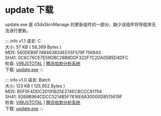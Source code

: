 # update 下载

update.exe 是 d3dxSkinManage 的更新组件的一部分，缺少该组件将导程序无法进行更新。


::: info v1.1
语言: C <br/>
大小: 57 KB ( 58,369 Bytes )<br/>
MD5: 560DEB9F74B463B34EE55F578F756840<br/>
SHA1: 0C6C76CE7E59DBC28B8DDF322F7C2DA05B5D4DFC<br/>
检查:
[VIRUSTOTAL](https://www.virustotal.com/gui/file/1857e0dddc3ecd62884634ff4ecf9b7b0d583d0e1b38f3790f4f5132c0a65928) |
[腾讯哈勃分析系统](https://habo.qq.com/file/showdetail?md5=560deb9f74b463b34ee55f578f756840)<br/>
下载: [update.exe](https://numlinka.oss-cn-shanghai.aliyuncs.com/d3dxSkinManage/download/update-module/1.1/update.exe)
:::

::: info v1.0
语言: Batch<br/>
大小: 123 KB ( 125,952 Bytes )<br/>
MD5: B0F5F4DDC2D191B25E274ECBCCC81754<br/>
SHA1: 9268B964CDCC5214B5F7816E6A30000D8515619F<br/>
检查:
[VIRUSTOTAL](https://www.virustotal.com/gui/file/d900c487d8dd1c38c96a45f79c3b1a083dbb800e1a19042095592672ece8f376) |
[腾讯哈勃分析系统](https://habo.qq.com/file/showdetail?md5=b0f5f4ddc2d191b25e274ecbccc81754)<br/>
下载: [update.exe](https://numlinka.oss-cn-shanghai.aliyuncs.com/d3dxSkinManage/download/update-module/1.0/update.exe)
:::
